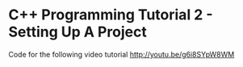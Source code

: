 C++ Programming Tutorial 2 - Setting Up A Project
=================================================

Code for the following video tutorial http://youtu.be/g6i8SYpW8WM
